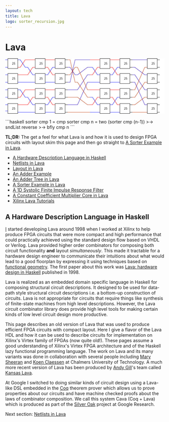 ```yaml
---
layout: tech
title: Lava
logo: sorter_recursion.jpg
---
```

# Lava

<p> <img src="sorter_recursion.jpg"></p>
```haskell
sorter cmp 1 = cmp 
sorter cmp n = two (sorter cmp (n-1)) >-> 
               sndList reverse >-> bfly cmp n
```

**TL;DR:** The get a feel for what Lava is and how it is used to design FPGA
circuits with layout skim this page and then go straight to [A Sorter Example in Lava](sorter).

* [A Hardware Description Language in Haskell](#a-hardware-sescription-language-in-haskell)
* [Netlists in Lava](netlists)
* [Layout in Lava](layout)
* [An Adder Example](adder)
* [An Adder Tree in Lava](adder_tree)
* [A Sorter Example in Lava](sorter)
* [A 1D Systolic Finite Impulse Response Filter](fir)
* [A Constant Coefficient Multiplier Core in Lava](kcm)
* [Xilinx Lava Tutorials](old_tutorials)

## A Hardware Description Language in Haskell
[I](http://satnam.fpcastle.com) started developing Lava around 1998 when I worked at Xilinx to help produce FPGA circuits that were more compact and high performance that could practically
achieved using the standard design flow based on VHDL or Verilog. Lava provided higher order combinators for composing both circuit functionality **and** layout
*simultaneously*. This made it tractable for a hardware design engineer to communicate their intuitions about what would lead to a good floorplan by expressing
it using techniques based on [functional geometry](https://dl.acm.org/doi/10.1145/800068.802148). The first paper about this work was
[Lava: hardware design in Haskell](https://dl.acm.org/doi/10.1145/289423.289440) published in 1998.

Lava is realized as an embedded domain specific language in Haskell for composing structural circuit descriptions. It designed to be used for data-path style
structural circuit descriptions i.e. a bottom-up construction of circuits. Lava is not appropriate for circuits that require things like synthesis of finite-state machines from
high level descriptions. However, the Lava circuit combinator library does provide high level tools for making certain kinds of low level circuit design more productive.

This page describes an old version of Lava that was used to produce efficient FPGA circuits with compact layout.
Here I give a flavor of the Lava HDL and how it can be used to describe circuits for implementation on Xilinx's Virtex family of FPGAs (now quite old!). These pages assume a good understanding of Xilinx's Virtex FPGA architecture and of the Haskell lazy functional programming language. The work on Lava and its many variants was done in collaboration with several people including
[Mary Sheeran](http://www.cse.chalmers.se/~ms/) and [Koen Claessen](http://www.cse.chalmers.se/~koen/) at Chalmers University of Technology. A much more recent version of Lava has been
produced by [Andy Gill](https://eecs.ku.edu/andy-gill)'s team called [Kansas Lava](https://ku-fpg.github.io/software/kansas-lava).

At Google I switched to doing similar kinds of circuit design using a Lava-like DSL embedded in the [Coq](https://coq.inria.fr) theorem prover which
allows us to prove properties about our circuits and have machine checked proofs about the laws of combinator composition.
We call this system Cava (Coq + Lava) which is produced as part of the [Silver Oak](https://github.com/project-oak/oak-hardware) project at Google Research.

Next section: [Netlists in Lava](netlists)
